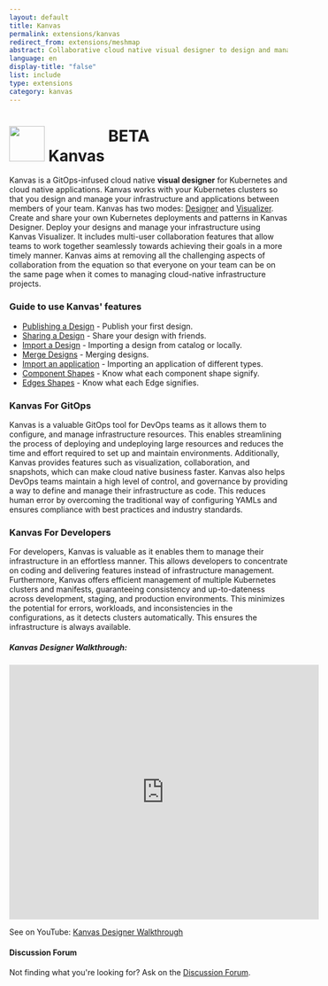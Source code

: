 ```yaml
---
layout: default
title: Kanvas
permalink: extensions/kanvas
redirect_from: extensions/meshmap
abstract: Collaborative cloud native visual designer to design and manage infrastructure and applications.
language: en
display-title: "false"
list: include
type: extensions
category: kanvas
---
```


# <img style="height: 4rem; width: 4rem;" src="{{site.baseurl}}/assets/img/kanvas-icon-color.svg" /> Kanvas <sup style="font-size: 1.8rem; vertical-align: top;">BETA</sup>

Kanvas is a GitOps-infused cloud native <b>visual designer</b> for Kubernetes and cloud native applications. Kanvas works with your Kubernetes clusters so that you design and manage your infrastructure and applications between members of your team. Kanvas has two modes: <a href="https://layer5.io/cloud-native-management/kanvas/design">Designer</a> and <a href="https://layer5.io/cloud-native-management/kanvas/visualize">Visualizer</a>. Create and share your own Kubernetes deployments and patterns in Kanvas Designer. Deploy your designs and manage your infrastructure using Kanvas Visualizer. It includes multi-user collaboration features that allow teams to work together seamlessly towards achieving their goals in a more timely manner. Kanvas aims at removing all the challenging aspects of collaboration from the equation so that everyone on your team can be on the same page when it comes to managing cloud-native infrastructure projects.

### Guide to use Kanvas' features

- <a href="{{site.baseurl}}/extensions/publishing-a-design">Publishing a Design</a> - Publish your first design.
- <a href="{{site.baseurl}}/extensions/sharing-a-design">Sharing a Design</a> - Share your design with friends.
- <a href="{{site.baseurl}}/extensions/importing-a-design">Import a Design</a> - Importing a design from catalog or locally.
- <a href="{{site.baseurl}}/extensions/merging-design">Merge Designs</a> - Merging designs.
- <a href="{{site.baseurl}}/extensions/importing-an-application">Import an application</a> - Importing an application of different types.
- <a href="{{site.baseurl}}/extensions/component-shape-guide">Component Shapes</a> - Know what each component shape signify.
- <a href="{{site.baseurl}}/extensions/edges-shape-guide">Edges Shapes</a> - Know what each Edge signifies.

### Kanvas For GitOps

Kanvas is a valuable GitOps tool for DevOps teams as it allows them to configure, and manage infrastructure resources. This enables streamlining the process of deploying and undeploying large resources and reduces the time and effort required to set up and maintain environments. Additionally, Kanvas provides features such as visualization, collaboration, and snapshots, which can make cloud native business faster. Kanvas also helps DevOps teams maintain a high level of control, and governance by providing a way to define and manage their infrastructure as code. This reduces human error by overcoming the traditional way of configuring YAMLs and ensures compliance with best practices and industry standards.

### Kanvas For Developers

For developers, Kanvas is valuable as it enables them to manage their infrastructure in an effortless manner. This allows developers to concentrate on coding and delivering features instead of infrastructure management. Furthermore, Kanvas offers efficient management of multiple Kubernetes clusters and manifests, guaranteeing consistency and up-to-dateness across development, staging, and production environments. This minimizes the potential for errors, workloads, and inconsistencies in the configurations, as it detects clusters automatically. This ensures the infrastructure is always available.

<h5>Kanvas Designer Walkthrough:</h5>

<iframe class="container" width="560" height="460" src="https://www.youtube.com/embed/qaoYRP3oLok?rel=0" frameborder="0" allow="accelerometer; autoplay; encrypted-media; gyroscope; picture-in-picture" allowfullscreen></iframe>

See on YouTube: [Kanvas Designer Walkthrough](https://www.youtube.com/watch?v=qaoYRP3oLok)

<div class="alert alert-dark" role="alert">
<h4 class="alert-heading">Discussion Forum</h4>
Not finding what you're looking for? Ask on the <a href="https://meshery.io/community#discussion-forums">Discussion Forum</a>.
</div>
